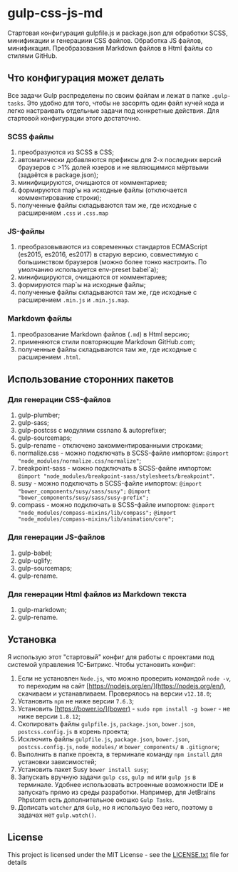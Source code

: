 # gulp-css-js-md

Стартовая конфигурация gulpfile.js и package.json для обработки SCSS, минификации и генерациии CSS файлов. Обработка JS файлов, минификация. Преобразования Markdown файлов в Html файлы со стилями GitHub.

## Что конфигурация может делать

Все задачи Gulp распределены по своим файлам и лежат в папке `.gulp-tasks`. Это удобно для того, чтобы не засорять один файл кучей кода и легко настраивать отдельные задачи под конкретные действия. Для стартовой конфигурации этого достаточно.

### SCSS файлы

1. преобразуются из SCSS в CSS;
2. автоматически добавляются префиксы для 2-х последних версий браузеров с >1% долей юзеров и не являющимися мёртвыми (задаётся в package.json);
3. минифицируются, очищаются от комментариев;
4. формируются map'ы на исходные файлы (отключается комментирование строки);
5. полученные файлы складываются там же, где исходные с расширением `.css` и `.css.map`

### JS-файлы

1. преобразовываются из современных стандартов ECMAScript (es2015, es2016, es2017) в старую версию, совместимую с большинством браузеров (можно более тонко настроить. По умолчанию используется env-preset babel`а);
2. минифицируются, очищаются от комментариев;
3. формируются map`ы на исходные файлы;
4. полученные файлы складываются там же, где исходные с расширением `.min.js` и `.min.js.map`.

### Markdown файлы

1. преобразование Markdown файлов (`.md`) в Html версию;
2. применяются стили повторяющие Markdown GitHub.com;
3. полученные файлы складываются там же, где исходные с расширением `.html`.

## Использование сторонних пакетов

### Для генерации CSS-файлов

1. gulp-plumber;
2. gulp-sass;
3. gulp-postcss с модулями cssnano & autoprefixer;
5. gulp-sourcemaps;
6. gulp-rename - отключено закомментированными строками;
7. normalize.css - можно подключать в SCSS-файле импортом:
   `@import "node_modules/normalize.css/normalize"`;
8. breakpoint-sass - можно подключать в SCSS-файле импортом:
   `@import "node_modules/breakpoint-sass/stylesheets/breakpoint"`.
9. susy - можно подключать в SCSS-файле импортом:
   `@import "bower_components/susy/sass/susy";`
   `@import "bower_components/susy/sass/susy-prefix";`
10. compass - можно подключать в SCSS-файле импортом:
    `@import "node_modules/compass-mixins/lib/compass";`
    `@import "node_modules/compass-mixins/lib/animation/core";`

### Для генерации JS-файлов

1. gulp-babel;
2. gulp-uglify;
3. gulp-sourcemaps;
4. gulp-rename.

### Для генерации Html файлов из Markdown текста

1. gulp-markdown;
2. gulp-rename.

## Установка

Я использую этот "стартовый" конфиг для работы с проектами под системой управления 1С-Битрикс. Чтобы установить конфиг:

1. Если не установлен `Node.js`, что можно проверить командой `node -v`, то переходим на сайт [https://nodejs.org/en/](https://nodejs.org/en/), скачиваем и устанавливаем. Проверялось на версии `v12.18.0`;
2. Установить `npm` не ниже версии `7.6.3`;
3. Установить [https://bower.io/](bower) - `sudo npm install -g bower` - не ниже версии `1.8.12`;
4. Скопировать файлы `gulpfile.js`, `package.json`, `bower.json`, `postcss.config.js` в корень проекта;
5. Исключить файлы `gulpfile.js`, `package.json`, `bower.json`, `postcss.config.js`, `node_modules/` и `bower_components/` в `.gitignore`;
6. Выполнить в папке проекта, в терминале команду `npm install` для установки зависимостей;
7. Установить пакет Susy `bower install susy`;
8. Запускать вручную задачи `gulp css`, `gulp md` или `gulp js` в терминале. Удобнее использовать встроенные возможности IDE и запускать прямо из среды разработки. Например, для JetBrains Phpstorm есть дополнительное окошко `Gulp Tasks`.
9. Дописать `watcher` для `Gulp`, но я использую без него, поэтому в задачах нет `gulp.watch()`.

## License

This project is licensed under the MIT License - see the [LICENSE.txt](LICENSE.txt) file for details